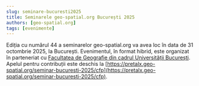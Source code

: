```yaml
---
slug: seminare-bucuresti2025
title: Seminarele geo-spatial.org București 2025
authors: [geo-spatial.org]
tags: [evenimente]
---
```


Ediția cu numărul 44 a seminarelor geo-spatial.org va avea loc în data de 31 octombrie 2025, la București. Evenimentul, în format hibrid, este organizat în parteneriat cu [Facultatea de Geografie din cadrul Universității București](https://geo.unibuc.ro/). Apelul pentru contribuții este deschis la [https://pretalx.geo-spatial.org/seminar-bucuresti-2025/cfp](https://pretalx.geo-spatial.org/seminar-bucuresti-2025/cfp).

<!-- truncate -->

